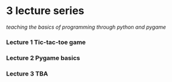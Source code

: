 # 3 lecture series 
_teaching the basics of programming through python and pygame_


### Lecture 1  Tic-tac-toe game

### Lecture 2  Pygame basics

### Lecture 3  TBA
